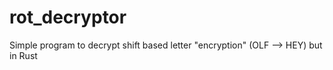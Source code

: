 # rot_decryptor
Simple program to decrypt shift based letter "encryption" (OLF --> HEY) but in Rust
